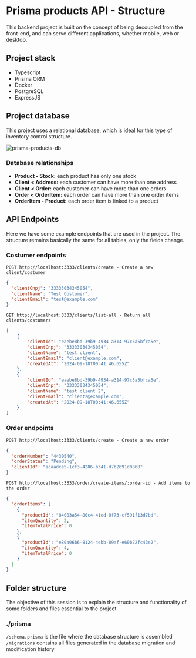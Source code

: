 # Prisma products API - Structure

This backend project is built on the concept of being decoupled from the front-end, and can serve different applications, whether mobile, web or desktop.

## Project stack

- Typescript
- Prisma ORM
- Docker
- PostgreSQL
- ExpressJS

## Project database
This project uses a relational database, which is ideal for this type of inventory control structure.

![prisma-products-db](https://github.com/user-attachments/assets/fbbf7d1d-0b37-4ce8-a537-91600b2f8237)

### Database relationships
- **Product - Stock:** each product has only one stock
- **Client < Address:** each customer can have more than one address
- **Client < Order:** each customer can have more than one orders
- **Order < OrderItem:** each order can have more than one order items
- **OrderItem - Product:** each order item is linked to a product

## API Endpoints
Here we have some example endpoints that are used in the project. The structure remains basically the same for all tables, only the fields change.

### Costumer endpoints

```http
POST http://localhost:3333/clients/create - Create a new client/costumer
```
```json
{
  "clientCnpj": "33333034345054",
  "clientName": "Test Costumer",
  "clientEmail": "test@example.com"
}
```

```http
GET http://localhost:3333/clients/list-all - Return all clients/costumers
```
```json
[
    {
        "clientId": "eaebe8bd-39b9-4934-a314-97c5a5bfca5e",
        "clientCnpj": "33333034345054",
        "clientName": "test client",
        "clientEmail": "client@example.com",
        "createdAt": "2024-09-18T00:41:46.655Z"
    },
    {
        "clientId": "eaebe8bd-39b9-4934-a314-97c5a5bfca5e",
        "clientCnpj": "33333034345054",
        "clientName": "test client 2",
        "clientEmail": "client2@example.com",
        "createdAt": "2024-09-18T00:41:46.655Z"
    }
]
```

### Order endpoints

```http
POST http://localhost:3333/clients/create - Create a new order
```
```json
{
  "orderNumber": "4430540",  
  "orderStatus": "Pending",
  "clientId": "acaadce5-1cf3-4286-b341-d7b2691d0868"
}
```

```http
POST http://localhost:3333/order/create-items/:order-id - Add items to the order
```
```json
{
  "orderItems": [
    {
      "productId": "84083a54-80c4-41ed-8f73-cf591f13d7bd",
      "itemQuantity": 2,
      "itemTotalPrice": 0
    },
    {
      "productId": "e80a06b6-8124-4ebb-89af-e60b22fc43e2",
      "itemQuantity": 4,
      "itemTotalPrice": 0
    }
  ]
}
```

## Folder structure
The objective of this session is to explain the structure and functionality of some folders and files essential to the project

### ./prisma
```/schema.prisma``` is the file where the database structure is assembled
```/migrations``` contains all files generated in the database migration and modification history
